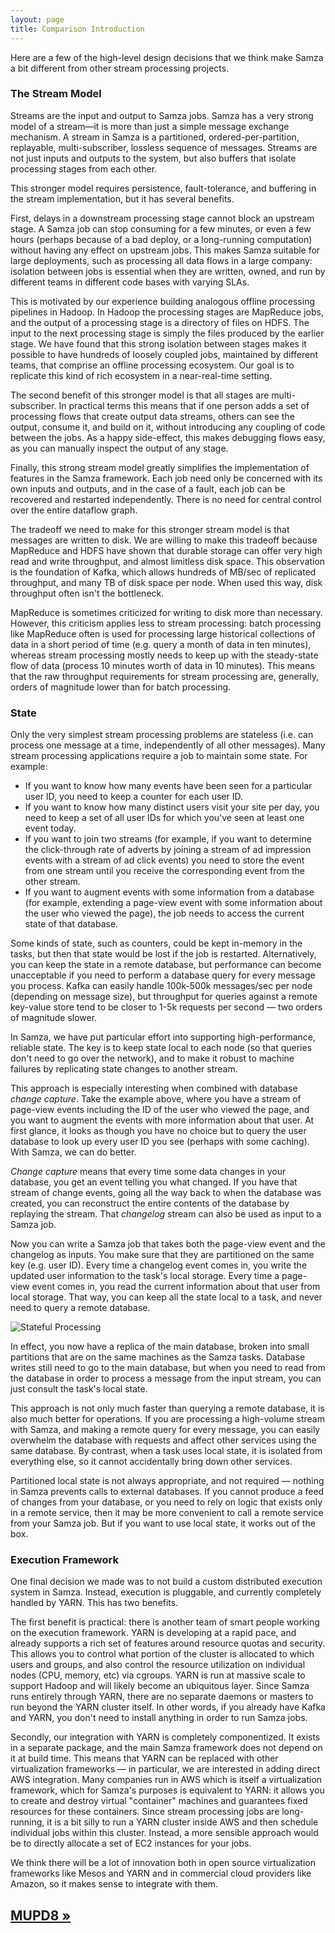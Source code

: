 ```yaml
---
layout: page
title: Comparison Introduction
---
```


Here are a few of the high-level design decisions that we think make Samza a bit different from other stream processing projects.

### The Stream Model

Streams are the input and output to Samza jobs. Samza has a very strong model of a stream&mdash;it is more than just a simple message exchange mechanism. A stream in Samza is a partitioned, ordered-per-partition, replayable, multi-subscriber, lossless sequence of messages. Streams are not just inputs and outputs to the system, but also buffers that isolate processing stages from each other.

This stronger model requires persistence, fault-tolerance, and buffering in the stream implementation, but it has several benefits.

First, delays in a downstream processing stage cannot block an upstream stage. A Samza job can stop consuming for a few minutes, or even a few hours (perhaps because of a bad deploy, or a long-running computation) without having any effect on upstream jobs. This makes Samza suitable for large deployments, such as processing all data flows in a large company: isolation between jobs is essential when they are written, owned, and run by different teams in different code bases with varying SLAs.

This is motivated by our experience building analogous offline processing pipelines in Hadoop. In Hadoop the processing stages are MapReduce jobs, and the output of a processing stage is a directory of files on HDFS. The input to the next processing stage is simply the files produced by the earlier stage. We have found that this strong isolation between stages makes it possible to have hundreds of loosely coupled jobs, maintained by different teams, that comprise an offline processing ecosystem. Our goal is to replicate this kind of rich ecosystem in a near-real-time setting.

The second benefit of this stronger model is that all stages are multi-subscriber. In practical terms this means that if one person adds a set of processing flows that create output data streams, others can see the output, consume it, and build on it, without introducing any coupling of code between the jobs. As a happy side-effect, this makes debugging flows easy, as you can manually inspect the output of any stage.

Finally, this strong stream model greatly simplifies the implementation of features in the Samza framework. Each job need only be concerned with its own inputs and outputs, and in the case of a fault, each job can be recovered and restarted independently. There is no need for central control over the entire dataflow graph.

The tradeoff we need to make for this stronger stream model is that messages are written to disk. We are willing to make this tradeoff because MapReduce and HDFS have shown that durable storage can offer very high read and write throughput, and almost limitless disk space. This observation is the foundation of Kafka, which allows hundreds of MB/sec of replicated throughput, and many TB of disk space per node. When used this way, disk throughput often isn't the bottleneck.

MapReduce is sometimes criticized for writing to disk more than necessary. However, this criticism applies less to stream processing: batch processing like MapReduce often is used for processing large historical collections of data in a short period of time (e.g. query a month of data in ten minutes), whereas stream processing mostly needs to keep up with the steady-state flow of data (process 10 minutes worth of data in 10 minutes). This means that the raw throughput requirements for stream processing are, generally, orders of magnitude lower than for batch processing.

### <a name="state"></a> State

Only the very simplest stream processing problems are stateless (i.e. can process one message at a time, independently of all other messages). Many stream processing applications require a job to maintain some state. For example:

* If you want to know how many events have been seen for a particular user ID, you need to keep a counter for each user ID.
* If you want to know how many distinct users visit your site per day, you need to keep a set of all user IDs for which you've seen at least one event today.
* If you want to join two streams (for example, if you want to determine the click-through rate of adverts by joining a stream of ad impression events with a stream of ad click events) you need to store the event from one stream until you receive the corresponding event from the other stream.
* If you want to augment events with some information from a database (for example, extending a page-view event with some information about the user who viewed the page), the job needs to access the current state of that database.

Some kinds of state, such as counters, could be kept in-memory in the tasks, but then that state would be lost if the job is restarted. Alternatively, you can keep the state in a remote database, but performance can become unacceptable if you need to perform a database query for every message you process. Kafka can easily handle 100k-500k messages/sec per node (depending on message size), but throughput for queries against a remote key-value store tend to be closer to 1-5k requests per second &mdash; two orders of magnitude slower.

In Samza, we have put particular effort into supporting high-performance, reliable state. The key is to keep state local to each node (so that queries don't need to go over the network), and to make it robust to machine failures by replicating state changes to another stream.

This approach is especially interesting when combined with database *change capture*. Take the
example above, where you have a stream of page-view events including the ID of the user who viewed the page, and you want to augment the events with more information about that user. At first glance, it looks as though you have no choice but to query the user database to look up every user ID you see (perhaps with some caching). With Samza, we can do better.

*Change capture* means that every time some data changes in your database, you get an event telling you what changed. If you have that stream of change events, going all the way back to when the database was created, you can reconstruct the entire contents of the database by replaying the stream. That *changelog* stream can also be used as input to a Samza job.

Now you can write a Samza job that takes both the page-view event and the changelog as inputs. You make sure that they are partitioned on the same key (e.g. user ID). Every time a changelog event comes in, you write the updated user information to the task's local storage. Every time a page-view event comes in, you read the current information about that user from local storage. That way, you can keep all the state local to a task, and never need to query a remote database.

![Stateful Processing](/img/0.7.0/learn/documentation/introduction/samza_state.png)

In effect, you now have a replica of the main database, broken into small partitions that are on the same machines as the Samza tasks. Database writes still need to go to the main database, but when you need to read from the database in order to process a message from the input stream, you can just consult the task's local state.

This approach is not only much faster than querying a remote database, it is also much better for operations. If you are processing a high-volume stream with Samza, and making a remote query for every message, you can easily overwhelm the database with requests and affect other services using the same database. By contrast, when a task uses local state, it is isolated from everything else, so it cannot accidentally bring down other services.

Partitioned local state is not always appropriate, and not required &mdash; nothing in Samza prevents calls to external databases. If you cannot produce a feed of changes from your database, or you need to rely on logic that exists only in a remote service, then it may be more convenient to call a remote service from your Samza job. But if you want to use local state, it works out of the box.

### Execution Framework

One final decision we made was to not build a custom distributed execution system in Samza. Instead, execution is pluggable, and currently completely handled by YARN. This has two benefits.

The first benefit is practical: there is another team of smart people working on the execution framework. YARN is developing at a rapid pace, and already supports a rich set of features around resource quotas and security. This allows you to control what portion of the cluster is allocated to which users and groups, and also control the resource utilization on individual nodes (CPU, memory, etc) via cgroups. YARN is run at massive scale to support Hadoop and will likely become an ubiquitous layer. Since Samza runs entirely through YARN, there are no separate daemons or masters to run beyond the YARN cluster itself. In other words, if you already have Kafka and YARN, you don't need to install anything in order to run Samza jobs.

Secondly, our integration with YARN is completely componentized. It exists in a separate package, and the main Samza framework does not depend on it at build time. This means that YARN can be replaced with other virtualization frameworks &mdash; in particular, we are interested in adding direct AWS integration. Many companies run in AWS which is itself a virtualization framework, which for Samza's purposes is equivalent to YARN: it allows you to create and destroy virtual "container" machines and guarantees fixed resources for these containers. Since stream processing jobs are long-running, it is a bit silly to run a YARN cluster inside AWS and then schedule individual jobs within this cluster. Instead, a more sensible approach would be to directly allocate a set of EC2 instances for your jobs.

We think there will be a lot of innovation both in open source virtualization frameworks like Mesos and YARN and in commercial cloud providers like Amazon, so it makes sense to integrate with them.

## [MUPD8 &raquo;](mupd8.html)
